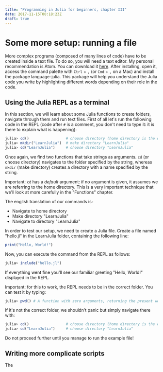```yaml
---
title: "Programming in Julia for beginners, chapter III"
date: 2017-11-15T00:18:23Z
draft: true
---
```


# Some more setup: running a file

More complex programs (composed of many lines of code) have to be created inside a text file. To do so, you will need a text editor. My personal recommendation is Atom. You can download it [here](https://atom.io/). After installing, open it, access the command palette with `Ctrl` + `,` (or `Cmd` + `,` on a Mac) and install the package language-julia. This package will help you understand the Julia code you write by highlighting different words depending on their role in the code.

## Using the Julia REPL as a terminal

In this section, we will learn about some Julia functions to create folders, navigate through them and run text files. First of all let's run the following code in the REPL (code after `#` is a comment, you don't need to type it: it is there to explain what is happening):

```julia
julia> cd()                 # choose directory (home directory is the default)
julia> mkdir("LearnJulia")  # make directory "LearnJulia"
julia> cd("LearnJulia")     # choose directory "LearnJulia"
```

Once again, we find two functions that take strings as arguments. `cd` (or choose directory) navigates to the folder specified by the string, whereas `mkdir` (make directory) creates a directory with a name specified by the string.

Important: `cd` has a *default* argument: if no argument is given, it assumes we are referring to the home directory. This is a very important technique that we'll look at more carefully in the "Functions" chapter.

The english translation of our commands is:

- Navigate to home directory
- Make directory "LearnJulia"
- Navigate to directory "LearnJulia"

In order to test our setup, we need to create a Julia file. Create a file named "hello.jl" in the LearnJulia folder, containing the following line:

```julia
print("Hello, World!")
```

Now, you can execute the command from the REPL as follows:

```julia
julia> include("hello.jl")
```

If everything went fine you'll see our familiar greeting "Hello, World!" displayed in the REPL.

Important: for this to work, the REPL needs to be in the correct folder. You can test it by typing:

```julia
julia> pwd() # A function with zero arguments, returning the present working directory
```

If it's not the correct folder, we shouldn't panic but simply navigate there with:

```julia
julia> cd()                 # choose directory (home directory is the default)
julia> cd("LearnJulia")     # choose directory "LearnJulia"
```

Do not proceed further until you manage to run the example file!

## Writing more complicate scripts

The